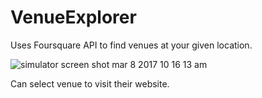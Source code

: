 # VenueExplorer
Uses Foursquare API to find venues at your given location.

![simulator screen shot mar 8 2017 10 16 13 am](https://cloud.githubusercontent.com/assets/16340789/23712423/8341ab88-03e8-11e7-8e41-064c97edb3f8.png) 

Can select venue to visit their website.    
